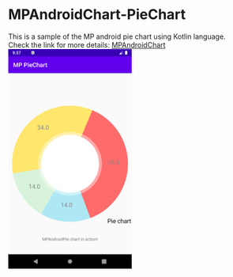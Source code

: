 # MPAndroidChart-PieChart

This is a sample of the MP android pie chart using Kotlin language.
<br />
Check the link for more details:  <a href="https://weeklycoding.com/mpandroidchart/"> MPAndroidChart</a>
<br />
<img src="Screenshot1.png" width="250">
